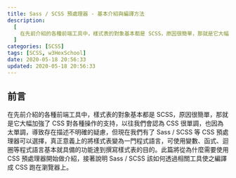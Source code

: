 ```yaml
---
title: Sass / SCSS 預處理器 - 基本介紹與編譯方法
description:
  [
    在先前介紹的各種前端工具中，樣式表的對象基本都是 SCSS，原因很簡單，那就是它大幅加強了 CSS 對各種操作的支持，以往我們會認為 CSS 很單調，也因為太單調，導致存在描述不明確的疑慮，但現在我們有了 Sass / SCSS 等 CSS 預處理器可以選擇，真正意義上的將樣式表變為一門程式語言，可使用變數、函式、迴圈等程式語言基本就具備的功能達到撰寫樣式表的目的。此篇將從為什麼需要使用 CSS 預處理器開始做介紹，接著說明 Sass / SCSS 該如何透過相關工具使之編譯成 CSS 跑在瀏覽器上。,
  ]
categories: [SCSS]
tags: [SCSS, w3HexSchool]
date: 2020-05-18 20:56:33
updated: 2020-05-18 20:56:33
---
```


## 前言

在先前介紹的各種前端工具中，樣式表的對象基本都是 SCSS，原因很簡單，那就是它大幅加強了 CSS 對各種操作的支持，以往我們會認為 CSS 很單調，也因為太單調，導致存在描述不明確的疑慮，但現在我們有了 Sass / SCSS 等 CSS 預處理器可以選擇，真正意義上的將樣式表變為一門程式語言，可使用變數、函式、迴圈等程式語言基本就具備的功能達到撰寫樣式表的目的。此篇將從為什麼需要使用 CSS 預處理器開始做介紹，接著說明 Sass / SCSS 該如何透過相關工具使之編譯成 CSS 跑在瀏覽器上。

